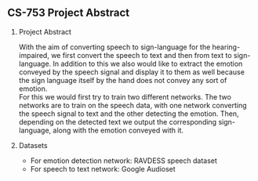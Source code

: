 ## CS-753 Project Abstract

1. Project Abstract

	With the aim of converting speech to sign-language for the hearing-impaired, we first convert the speech to text and then from text to sign-language. In addition to this we also would like to extract the emotion conveyed by the speech signal and display it to them as well because the sign language itself by the hand does not convey any sort of emotion.  
	For this we would first try to train two different networks. The two networks are to train on the speech data, with one network converting the speech signal to text and the other detecting the emotion. Then, depending on the detected text we output the corresponding sign-language, along with the emotion conveyed with it.  

2. Datasets

	- For emotion detection network: RAVDESS speech dataset  
	- For speech to text network: Google Audioset  
